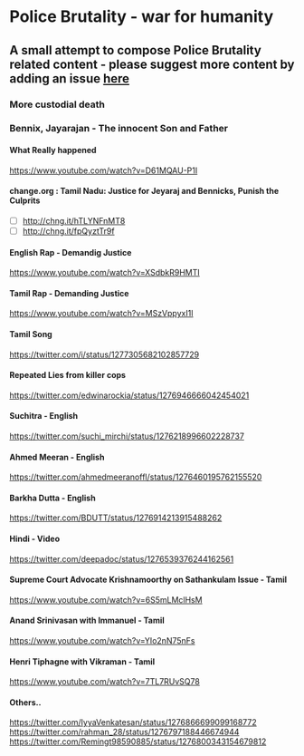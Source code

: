 # Police Brutality - war for humanity

## A small attempt to compose Police Brutality related content - please suggest more content by adding an issue [here](https://github.com/sjeeva/police-brutality/issues)

### More custodial death

### Bennix, Jayarajan - The innocent Son and Father 

#### What Really happened
https://www.youtube.com/watch?v=D61MQAU-P1I

#### change.org : Tamil Nadu: Justice for Jeyaraj and Bennicks, Punish the Culprits
- [ ] http://chng.it/hTLYNFnMT8
- [ ] http://chng.it/fpQyztTr9f

#### English Rap - Demandig Justice
https://www.youtube.com/watch?v=XSdbkR9HMTI

#### Tamil Rap - Demanding Justice
https://www.youtube.com/watch?v=MSzVppyxI1I

#### Tamil Song
https://twitter.com/i/status/1277305682102857729

#### Repeated Lies from killer cops
https://twitter.com/edwinarockia/status/1276946666042454021

#### Suchitra - English
https://twitter.com/suchi_mirchi/status/1276218996602228737

#### Ahmed Meeran - English
https://twitter.com/ahmedmeeranoffl/status/1276460195762155520

#### Barkha Dutta - English 
https://twitter.com/BDUTT/status/1276914213915488262

#### Hindi - Video
https://twitter.com/deepadoc/status/1276539376244162561

#### Supreme Court Advocate Krishnamoorthy on Sathankulam Issue - Tamil
https://www.youtube.com/watch?v=6S5mLMclHsM

#### Anand Srinivasan with Immanuel - Tamil
https://www.youtube.com/watch?v=YIo2nN75nFs

#### Henri Tiphagne with Vikraman - Tamil
https://www.youtube.com/watch?v=7TL7RUvSQ78

#### Others..
https://twitter.com/IyyaVenkatesan/status/1276866699099168772
https://twitter.com/rahman_28/status/1276797188446674944
https://twitter.com/Remingt98590885/status/1276800343154679812

